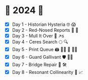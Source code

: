 # :christmas_tree: 2024 :christmas_tree:

- [x] Day 1 - Historian Hysteria :nerd_face: :scream:
- [x] Day 2 - Red-Nosed Reports :small_red_triangle: :page_facing_up:
- [x] Day 3 - Mull It Over :wine_glass: :arrow_upper_right:s
- [x] Day 4 - Ceres Search :full_moon: :mag:
- [x] Day 5 - Print Queue :printer: :standing_woman: :standing_person: :standing_man:
- [x] Day 6 - Guard Gallivant :shield: :walking_woman:
- [x] Day 7 - Bridge Repair :bridge_at_night: :hammer_and_wrench:
- [x] Day 8 - Resonant Collinearity :muscle: :chart_with_upwards_trend:
